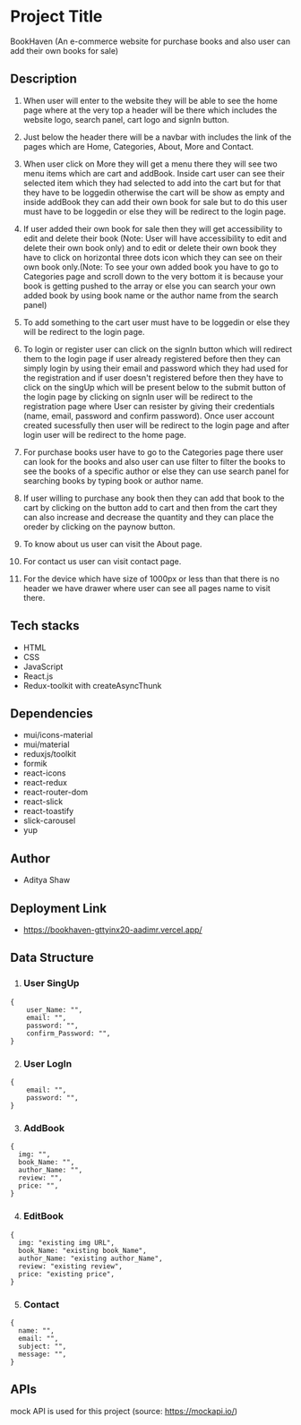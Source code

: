 # Project Title

BookHaven (An e-commerce website for purchase books and also user can add their own books for sale)

## Description

1. When user will enter to the website they will be able to see the home page where at the very top a header will be there which 
   includes the website logo, search panel, cart logo and signIn button.

2. Just below the header there will be a navbar with includes the link of the pages which are Home, Categories, About, More and Contact.

3. When user click on More they will get a menu there they will see two menu items which are cart and addBook. Inside cart user can see 
   their selected item which they had selected to add into the cart but for that they have to be loggedin otherwise the cart will be 
   show as empty and inside addBook they can add their own book for sale but to do this user must have to be loggedin or else they will 
   be redirect to the login page.

4. If user added their own book for sale then they will get accessibility to edit and delete their book (Note: User will have 
   accessibility to edit and delete their own book only) and to edit or delete their own book they have to click on horizontal three 
   dots icon which they can see on their own book only.(Note: To see your own added book you have to go to Categories page and scroll 
   down to the very bottom it is because your book is getting pushed to the array or else you can search your own added book by using 
   book name or the author name from the search panel)

5. To add something to the cart user must have to be loggedin or else they will be redirect to the login page.

6. To login or register user can click on the signIn button which will redirect them to the login page if user already registered before 
   then they can simply login by using their email and password which they had used for the registration and if user doesn't registered 
   before then they have to click on the singUp which will be present below to the submit button of the login page by clicking on signIn 
   user will be redirect to the registration page where User can resister by giving their credentials (name, email, password and 
   confirm password). Once user account created sucessfully then user will be redirect to the login page and after login user will be 
   redirect to the home page.        

7. For purchase books user have to go to the Categories page there user can look for the books and also user can use filter to filter 
   the books to see the books of a specific author or else they can use search panel for searching books by typing book or author name.

8. If user willing to purchase any book then they can add that book to the cart by clicking on the button add to cart and then from the 
   cart they can also increase and decrease the quantity and they can place the oreder by clicking on the paynow button.

9. To know about us user can visit the About page.

10. For contact us user can visit contact page.

11. For the device which have size of 1000px or less than that there is no header we have drawer where user can see all pages name to 
    visit there.

## Tech stacks

* HTML
* CSS
* JavaScript
* React.js
* Redux-toolkit with createAsyncThunk

## Dependencies

* mui/icons-material
* mui/material
* reduxjs/toolkit
* formik
* react-icons
* react-redux
* react-router-dom
* react-slick 
* react-toastify
* slick-carousel
* yup

## Author

* Aditya Shaw

## Deployment Link

* https://bookhaven-gttyinx20-aadimr.vercel.app/

## Data Structure

1. ### User SingUp 
```
{
    user_Name: "",
    email: "",
    password: "",
    confirm_Password: "",
}
```
2. ### User LogIn
```
{
    email: "",
    password: "",
}
```
3. ### AddBook
```
{
  img: "",
  book_Name: "",
  author_Name: "",
  review: "",
  price: "",
}
```
4. ### EditBook
```
{
  img: "existing img URL",
  book_Name: "existing book_Name",
  author_Name: "existing author_Name",
  review: "existing review",
  price: "existing price",
}
```
5. ### Contact
```
{
  name: "",
  email: "",
  subject: "",
  message: "",
}
```
## APIs

mock API is used for this project (source: https://mockapi.io/) 
   
